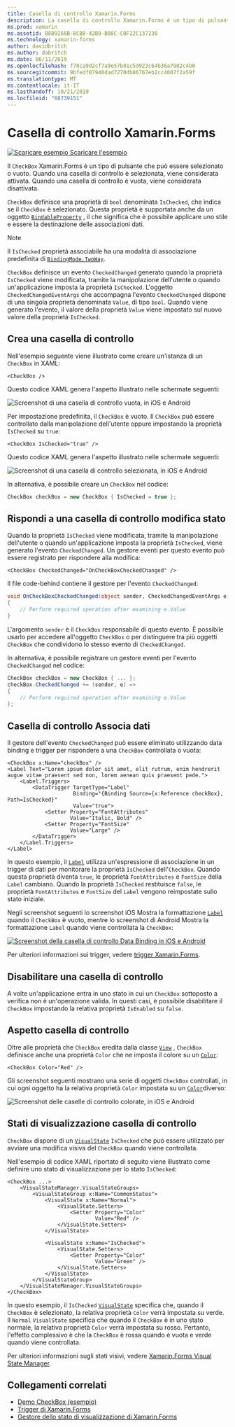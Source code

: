 ```yaml
---
title: Casella di controllo Xamarin.Forms
description: La casella di controllo Xamarin.Forms è un tipo di pulsante che può essere selezionato o vuoto. Quando una casella di controllo è selezionata, viene considerata attivata. Quando una casella di controllo è vuota, viene considerata disattivata.
ms.prod: xamarin
ms.assetid: B8B9268B-BCB8-42B9-B08C-C0F22C137238
ms.technology: xamarin-forms
author: davidbritch
ms.author: dabritch
ms.date: 06/11/2019
ms.openlocfilehash: f78ca9d2cf7a9e57b81c5d923c64b36a7982c4b0
ms.sourcegitcommit: 9bfedf07940dad7270db86767eb2cc4007f2a59f
ms.translationtype: MT
ms.contentlocale: it-IT
ms.lasthandoff: 10/21/2019
ms.locfileid: "68739151"
---
```

# <a name="xamarinforms-checkbox"></a>Casella di controllo Xamarin.Forms

[![Scaricare esempio](~/media/shared/download.png) Scaricare l'esempio](https://docs.microsoft.com/samples/xamarin/xamarin-forms-samples/userinterface-checkboxdemos/)

Il `CheckBox` Xamarin.Forms è un tipo di pulsante che può essere selezionato o vuoto. Quando una casella di controllo è selezionata, viene considerata attivata. Quando una casella di controllo è vuota, viene considerata disattivata.

`CheckBox` definisce una proprietà di `bool` denominata `IsChecked`, che indica se il `CheckBox` è selezionato. Questa proprietà è supportata anche da un oggetto [`BindableProperty`](xref:Xamarin.Forms.BindableProperty) , il che significa che è possibile applicare uno stile e essere la destinazione delle associazioni dati.

> [!NOTE]
> Il `IsChecked` proprietà associabile ha una modalità di associazione predefinita di [`BindingMode.TwoWay`](xref:Xamarin.Forms.BindingMode.TwoWay).

`CheckBox` definisce un evento `CheckedChanged` generato quando la proprietà `IsChecked` viene modificata, tramite la manipolazione dell'utente o quando un'applicazione imposta la proprietà `IsChecked`. L'oggetto `CheckedChangedEventArgs` che accompagna l'evento `CheckedChanged` dispone di una singola proprietà denominata `Value`, di tipo `bool`. Quando viene generato l'evento, il valore della proprietà `Value` viene impostato sul nuovo valore della proprietà `IsChecked`.

## <a name="create-a-checkbox"></a>Crea una casella di controllo

Nell'esempio seguente viene illustrato come creare un'istanza di un `CheckBox` in XAML:

```xaml
<CheckBox />
```

Questo codice XAML genera l'aspetto illustrato nelle schermate seguenti:

![Screenshot di una casella di controllo vuota, in iOS e Android](checkbox-images/checkbox-empty.png "Casella di controllo vuota")

Per impostazione predefinita, il `CheckBox` è vuoto. Il `CheckBox` può essere controllato dalla manipolazione dell'utente oppure impostando la proprietà `IsChecked` su `true`:

```xaml
<CheckBox IsChecked="true" />
```

Questo codice XAML genera l'aspetto illustrato nelle schermate seguenti:

![Screenshot di una casella di controllo selezionata, in iOS e Android](checkbox-images/checkbox-checked.png "Casella di controllo selezionata")

In alternativa, è possibile creare un `CheckBox` nel codice:

```csharp
CheckBox checkBox = new CheckBox { IsChecked = true };
```

## <a name="respond-to-a-checkbox-changing-state"></a>Rispondi a una casella di controllo modifica stato

Quando la proprietà `IsChecked` viene modificata, tramite la manipolazione dell'utente o quando un'applicazione imposta la proprietà `IsChecked`, viene generato l'evento `CheckedChanged`. Un gestore eventi per questo evento può essere registrato per rispondere alla modifica:

```xaml
<CheckBox CheckedChanged="OnCheckBoxCheckedChanged" />
```

Il file code-behind contiene il gestore per l'evento `CheckedChanged`:

```csharp
void OnCheckBoxCheckedChanged(object sender, CheckedChangedEventArgs e)
{
    // Perform required operation after examining e.Value
}
```

L'argomento `sender` è il `CheckBox` responsabile di questo evento. È possibile usarlo per accedere all'oggetto `CheckBox` o per distinguere tra più oggetti `CheckBox` che condividono lo stesso evento di `CheckedChanged`.

In alternativa, è possibile registrare un gestore eventi per l'evento `CheckedChanged` nel codice:

```csharp
CheckBox checkBox = new CheckBox { ... };
checkBox.CheckedChanged += (sender, e) =>
{
    // Perform required operation after examining e.Value
};
```

## <a name="data-bind-a-checkbox"></a>Casella di controllo Associa dati

Il gestore dell'evento `CheckedChanged` può essere eliminato utilizzando data binding e trigger per rispondere a una `CheckBox` controllata o vuota:

```xaml
<CheckBox x:Name="checkBox" />
<Label Text="Lorem ipsum dolor sit amet, elit rutrum, enim hendrerit augue vitae praesent sed non, lorem aenean quis praesent pede.">
    <Label.Triggers>
        <DataTrigger TargetType="Label"
                     Binding="{Binding Source={x:Reference checkBox}, Path=IsChecked}"
                     Value="true">
            <Setter Property="FontAttributes"
                    Value="Italic, Bold" />
            <Setter Property="FontSize"
                    Value="Large" />
        </DataTrigger>
    </Label.Triggers>
</Label>
```

In questo esempio, il [`Label`](xref:Xamarin.Forms.Label) utilizza un'espressione di associazione in un trigger di dati per monitorare la proprietà `IsChecked` dell'`CheckBox`. Quando questa proprietà diventa `true`, le proprietà `FontAttributes` e `FontSize` della `Label` cambiano. Quando la proprietà `IsChecked` restituisce `false`, le proprietà `FontAttributes` e `FontSize` del `Label` vengono reimpostate sullo stato iniziale.

Negli screenshot seguenti lo screenshot iOS Mostra la formattazione [`Label`](xref:Xamarin.Forms.Label) quando il `CheckBox` è vuoto, mentre lo screenshot di Android Mostra la formattazione `Label` quando viene controllata la `CheckBox`:

[![Screenshot della casella di controllo Data Binding in iOS e Android](checkbox-images/checkbox-databinding.png "Casella di controllo Data Binding")](checkbox-images/checkbox-databinding-large.png#lightbox "Casella di controllo Data Binding")

Per ulteriori informazioni sui trigger, vedere [trigger Xamarin.Forms](~/xamarin-forms/app-fundamentals/triggers.md).

## <a name="disable-a-checkbox"></a>Disabilitare una casella di controllo

A volte un'applicazione entra in uno stato in cui un `CheckBox` sottoposto a verifica non è un'operazione valida. In questi casi, è possibile disabilitare il `CheckBox` impostando la relativa proprietà `IsEnabled` su `false`.

## <a name="checkbox-appearance"></a>Aspetto casella di controllo

Oltre alle proprietà che `CheckBox` eredita dalla classe [`View`](xref:Xamarin.Forms.View) , `CheckBox` definisce anche una proprietà `Color` che ne imposta il colore su un [`Color`](xref:Xamarin.Forms.Color):

```xaml
<CheckBox Color="Red" />
```

Gli screenshot seguenti mostrano una serie di oggetti `CheckBox` controllati, in cui ogni oggetto ha la relativa proprietà `Color` impostata su un [`Color`](xref:Xamarin.Forms.Color)diverso:

![Screenshot delle caselle di controllo colorate, in iOS e Android](checkbox-images/checkbox-colors.png "Casella di controllo colorato")

## <a name="checkbox-visual-states"></a>Stati di visualizzazione casella di controllo

`CheckBox` dispone di un [`VisualState`](xref:Xamarin.Forms.VisualState) `IsChecked` che può essere utilizzato per avviare una modifica visiva del `CheckBox` quando viene controllata.

Nell'esempio di codice XAML riportato di seguito viene illustrato come definire uno stato di visualizzazione per lo stato `IsChecked`:

```xaml
<CheckBox ...>
    <VisualStateManager.VisualStateGroups>
        <VisualStateGroup x:Name="CommonStates">
            <VisualState x:Name="Normal">
                <VisualState.Setters>
                    <Setter Property="Color"
                            Value="Red" />
                </VisualState.Setters>
            </VisualState>

            <VisualState x:Name="IsChecked">
                <VisualState.Setters>
                    <Setter Property="Color"
                            Value="Green" />
                </VisualState.Setters>
            </VisualState>
        </VisualStateGroup>
    </VisualStateManager.VisualStateGroups>
</CheckBox>
```

In questo esempio, il `IsChecked` [`VisualState`](xref:Xamarin.Forms.VisualState) specifica che, quando il `CheckBox` è selezionato, la relativa proprietà `Color` verrà impostata su verde. Il `Normal` `VisualState` specifica che quando il `CheckBox` è in uno stato normale, la relativa proprietà `Color` verrà impostata su rosso. Pertanto, l'effetto complessivo è che la `CheckBox` è rossa quando è vuota e verde quando viene controllata.

Per ulteriori informazioni sugli stati visivi, vedere [Xamarin.Forms Visual State Manager](~/xamarin-forms/user-interface/visual-state-manager.md).

## <a name="related-links"></a>Collegamenti correlati

- [Demo CheckBox (esempio)](https://docs.microsoft.com/samples/xamarin/xamarin-forms-samples/userinterface-checkboxdemos/)
- [Trigger di Xamarin.Forms](~/xamarin-forms/app-fundamentals/triggers.md)
- [Gestore dello stato di visualizzazione di Xamarin.Forms](~/xamarin-forms/user-interface/visual-state-manager.md)
